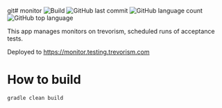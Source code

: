 git# monitor
![Build](https://github.com/trevorism/monitor/actions/workflows/deploy.yml/badge.svg)
![GitHub last commit](https://img.shields.io/github/last-commit/trevorism/monitor)
![GitHub language count](https://img.shields.io/github/languages/count/trevorism/monitor)
![GitHub top language](https://img.shields.io/github/languages/top/trevorism/monitor)

This app manages monitors on trevorism, scheduled runs of acceptance tests.

Deployed to https://monitor.testing.trevorism.com

# How to build
`gradle clean build`
